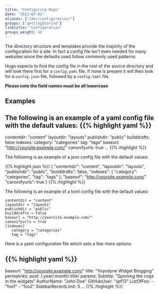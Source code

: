 ```yaml
---
title: "Configuring Hugo"
date: "2013-07-01"
aliases: ["/doc/configuration/"]
groups: ['gettingStarted']
linktitle: "Configuration"
groups_weight: 40
---
```


The directory structure and templates provide the majority of the
configuration for a site. In fact a config file isn't even needed for many
websites since the defaults used follow commonly used patterns.

Hugo expects to find the config file in the root of the source directory and
will look there first for a `config.yaml` file. If none is present it will
then look for a `config.json` file, followed by a `config.toml` file.

**Please note the field names must be all lowercase**

## Examples

The following is an example of a yaml config file with the default values:
{{% highlight yaml %}}
---
contentdir: "content"
layoutdir: "layouts"
publishdir: "public"
builddrafts: false
indexes:
   category: "categories"
   tag: "tags"
baseurl: "http://yoursite.example.com/"
canonifyurls: true
...
{{% /highlight %}}

The following is an example of a json config file with the default values:

{{% highlight json %}}
{
    "contentdir": "content",
    "layoutdir": "layouts",
    "publishdir": "public",
    "builddrafts": false,
    "indexes": {
       "category": "categories",
       "tag": "tags"
    },
    "baseurl": "http://yoursite.example.com/"
    "canonifyurls": true
}
{{% /highlight %}}

The following is an example of a toml config file with the default values:

    contentdir = "content"
    layoutdir = "layouts"
    publishdir = "public"
    builddrafts = false
    baseurl = "http://yoursite.example.com/"
    canonifyurls = true
    [indexes]
       category = "categories"
       tag = "tags"

Here is a yaml configuration file which sets a few more options

{{% highlight yaml %}}
---
baseurl: "http://yoursite.example.com/"
title: "Yoyodyne Widget Blogging"
permalinks:
  post: /:year/:month/:title/
params:
  Subtitle: "Spinning the cogs in the widgets"
  AuthorName: "John Doe"
  GitHubUser: "spf13"
  ListOfFoo:
    - "foo1"
    - "foo2"
  SidebarRecentLimit: 5
...
{{% /highlight %}}
